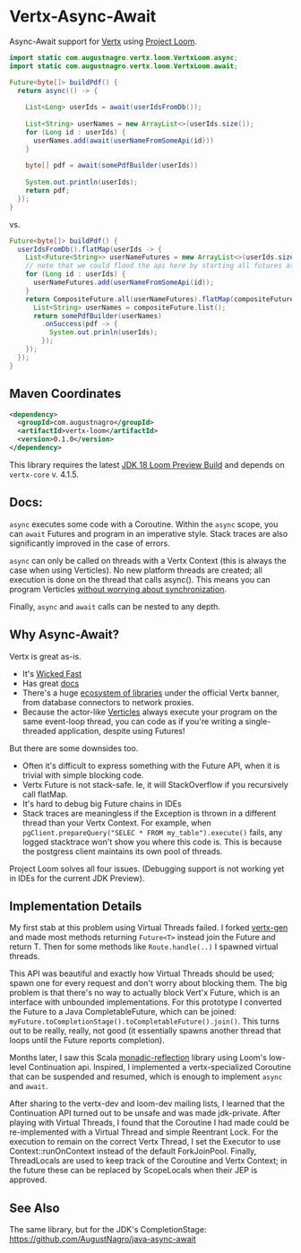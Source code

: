 # Vertx-Async-Await

Async-Await support for [Vertx](https://vertx.io/) using [Project Loom](https://wiki.openjdk.java.net/display/loom/Main).

```java
import static com.augustnagro.vertx.loom.VertxLoom.async;
import static com.augustnagro.vertx.loom.VertxLoom.await;

Future<byte[]> buildPdf() {
  return async(() -> {
    
    List<Long> userIds = await(userIdsFromDb());
    
    List<String> userNames = new ArrayList<>(userIds.size());
    for (Long id : userIds) {
      userNames.add(await(userNameFromSomeApi(id)))
    }
    
    byte[] pdf = await(somePdfBuilder(userIds))
  
    System.out.println(userIds);
    return pdf;
  });
}
```

vs.

```java
Future<byte[]> buildPdf() {
  userIdsFromDb().flatMap(userIds -> {
    List<Future<String>> userNameFutures = new ArrayList<>(userIds.size());
    // note that we could flood the api here by starting all futures at once!
    for (Long id : userIds) {
      userNameFutures.add(userNameFromSomeApi(id));
    }
    return CompositeFuture.all(userNameFutures).flatMap(compositeFuture -> {
      List<String> userNames = compositeFuture.list();
      return somePdfBuilder(userNames)
        .onSuccess(pdf -> {
          System.out.prinln(userIds);
        });
    });
  });
}
```

## Maven Coordinates

```xml
<dependency>
  <groupId>com.augustnagro</groupId>
  <artifactId>vertx-loom</artifactId>
  <version>0.1.0</version>
</dependency>
```

This library requires the latest [JDK 18 Loom Preview Build](http://jdk.java.net/loom/) and depends on `vertx-core` v. 4.1.5.

## Docs:

`async` executes some code with a Coroutine. Within the `async` scope, you can `await` Futures and program in an imperative style. Stack traces are also significantly improved in the case of errors.

`async` can only be called on threads with a Vertx Context (this is always the case when using Verticles). No new platform threads are created; all execution is done on the thread that calls async(). This means you can program Verticles [without worrying about synchronization](https://vertx.io/docs/vertx-core/java/#_standard_verticles).

Finally, `async` and `await` calls can be nested to any depth.

## Why Async-Await?
Vertx is great as-is.
* It's [Wicked Fast](https://www.techempower.com/benchmarks/#section=data-r20&hw=ph&test=composite&l=zik0vz-sf)
* Has great [docs](https://vertx.io/docs/vertx-core/java/#_in_the_beginning_there_was_vert_x)
* There's a huge [ecosystem of libraries](https://vertx.io/docs/) under the official Vertx banner, from database connectors to network proxies.
* Because the actor-like [Verticles](https://vertx.io/docs/vertx-core/java/#_verticles) always execute your program on the same event-loop thread, you can code as if you're writing a single-threaded application, despite using Futures!

But there are some downsides too.
* Often it's difficult to express something with the Future API, when it is trivial with simple blocking code.
* Vertx Future is not stack-safe. Ie, it will StackOverflow if you recursively call flatMap.
* It's hard to debug big Future chains in IDEs
* Stack traces are meaningless if the Exception is thrown in a different thread than your Vertx Context. For example, when `pgClient.prepareQuery("SELEC * FROM my_table").execute()` fails, any logged stacktrace won't show you where this code is. This is because the postgress client maintains its own pool of threads.

Project Loom solves all four issues. (Debugging support is not working yet in IDEs for the current JDK Preview).

## Implementation Details

My first stab at this problem using Virtual Threads failed. I forked [vertx-gen](https://github.com/vert-x3/vertx-rx) and made most methods returning `Future<T>` instead join the Future and return T. Then for some methods like `Route.handle(..)` I spawned virtual threads.

This API was beautiful and exactly how Virtual Threads should be used; spawn one for every request and don't worry about blocking them. The big problem is that there's no way to actually block Vert'x Future, which is an interface with unbounded implementations. For this prototype I converted the Future to a Java CompletableFuture, which can be joined: `myFuture.toCompletionStage().toCompletableFuture().join()`. This turns out to be really, really, not good (it essentially spawns another thread that loops until the Future reports completion).

Months later, I saw this Scala [monadic-reflection](https://github.com/lampepfl/monadic-reflection) library using Loom's low-level Continuation api. Inspired, I implemented a vertx-specialized Coroutine that can be suspended and resumed, which is enough to implement `async` and `await`.

After sharing to the vertx-dev and loom-dev mailing lists, I learned that the Continuation API turned out to be unsafe and was made jdk-private. After playing with Virtual Threads, I found that the Coroutine I had made could be re-implemented with a Virtual Thread and simple Reentrant Lock. For the execution to remain on the correct Vertx Thread, I set the Executor to use Context::runOnContext instead of the default ForkJoinPool. Finally, ThreadLocals are used to keep track of the Coroutine and Vertx Context; in the future these can be replaced by ScopeLocals when their JEP is approved.

## See Also
The same library, but for the JDK's CompletionStage: https://github.com/AugustNagro/java-async-await
